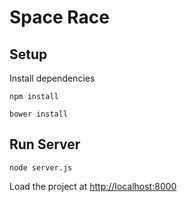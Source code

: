 # Space Race

## Setup

Install dependencies

`npm install`

`bower install`

## Run Server

`node server.js`

Load the project at [http://localhost:8000](http://localhost:8000)

